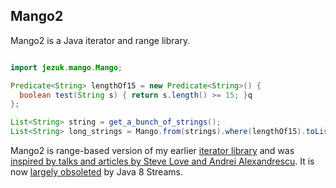 ## Mango2

Mango2 is a Java iterator and range library.

```java

import jezuk.mango.Mango;

Predicate<String> lengthOf15 = new Predicate<String>() {
  boolean test(String s) { return s.length() >= 15; }q
};

List<String> string = get_a_bunch_of_strings();
List<String> long_strings = Mango.from(strings).where(lengthOf15).toList();


```

Mango2 is range-based version of my earlier [iterator library](https://github.com/jezhiggins/mango) and was [inspired by talks and articles by Steve Love and Andrei Alexandrescu](http://www.jezuk.co.uk/blog/2013/11/the-forest-road-reader-no-112.html). It is now [largely obsoleted](http://www.jezuk.co.uk/blog/2013/11/the-forest-road-reader-no-113.html) by Java 8 Streams.
